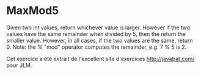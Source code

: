 # MaxMod5 #
Given two int values, return whichever value is larger. However if the two
values have the same remainder when divided by 5, then the return the
smaller value. However, in all cases, if the two values are the same, return
0.  Note: the % "mod" operator computes the remainder, e.g. 7 % 5 is 2.

Cet exercice a été extrait de l'excellent site d'exercices
http://javabat.com/ pour JLM.


